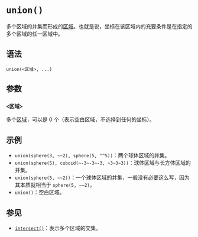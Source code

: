 # `union()`

多个区域的并集而形成的[区域](../zh.md)。也就是说，坐标在该区域内的充要条件是在指定的多个区域的任一区域中。

## 语法

`union(<区域>, ...)`

## 参数

### `<区域>`

多个[区域](../zh.md)，可以是 0 个（表示空白区域，不选择到任何的坐标）。

## 示例

- `union(sphere(3, ~~2), sphere(5, ^^5))`：两个球体区域的并集。
- `union(sphere(5), cuboid(~-3~-3~-3, ~3~3~3))`：球体区域与长方体区域的并集。
- `union(sphere(5, ~~2))`：一个球体区域的并集，一般没有必要这么写，因为其本质就相当于 `sphere(5, ~~2)`。
- `union()`：空白区域。

## 参见

- [`intersect()`](../intersect/zh.md)：表示多个区域的交集。